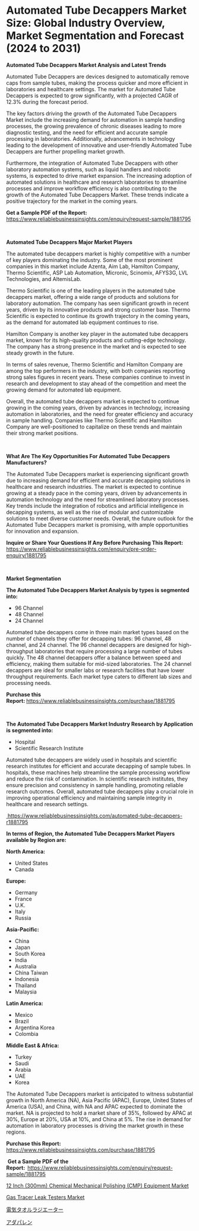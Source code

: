 <p><h1>Automated Tube Decappers Market Size: Global Industry Overview, Market Segmentation and Forecast (2024 to 2031)</h1></p><p><strong>Automated Tube Decappers Market Analysis and Latest Trends</strong></p>
<p><p>Automated Tube Decappers are devices designed to automatically remove caps from sample tubes, making the process quicker and more efficient in laboratories and healthcare settings. The market for Automated Tube Decappers is expected to grow significantly, with a projected CAGR of 12.3% during the forecast period.</p><p>The key factors driving the growth of the Automated Tube Decappers Market include the increasing demand for automation in sample handling processes, the growing prevalence of chronic diseases leading to more diagnostic testing, and the need for efficient and accurate sample processing in laboratories. Additionally, advancements in technology leading to the development of innovative and user-friendly Automated Tube Decappers are further propelling market growth.</p><p>Furthermore, the integration of Automated Tube Decappers with other laboratory automation systems, such as liquid handlers and robotic systems, is expected to drive market expansion. The increasing adoption of automated solutions in healthcare and research laboratories to streamline processes and improve workflow efficiency is also contributing to the growth of the Automated Tube Decappers Market. These trends indicate a positive trajectory for the market in the coming years.</p></p>
<p><strong>Get a Sample PDF of the Report:&nbsp;</strong> <a href="https://www.reliablebusinessinsights.com/enquiry/request-sample/1881795">https://www.reliablebusinessinsights.com/enquiry/request-sample/1881795</a></p>
<p>&nbsp;</p>
<p><strong>Automated Tube Decappers Major Market Players</strong></p>
<p><p>The automated tube decappers market is highly competitive with a number of key players dominating the industry. Some of the most prominent companies in this market include Azenta, Aim Lab, Hamilton Company, Thermo Scientific, ASP Lab Automation, Micronic, Scinomix, AFYS3G, LVL Technologies, and AltemisLab.</p><p>Thermo Scientific is one of the leading players in the automated tube decappers market, offering a wide range of products and solutions for laboratory automation. The company has seen significant growth in recent years, driven by its innovative products and strong customer base. Thermo Scientific is expected to continue its growth trajectory in the coming years, as the demand for automated lab equipment continues to rise.</p><p>Hamilton Company is another key player in the automated tube decappers market, known for its high-quality products and cutting-edge technology. The company has a strong presence in the market and is expected to see steady growth in the future.</p><p>In terms of sales revenue, Thermo Scientific and Hamilton Company are among the top performers in the industry, with both companies reporting strong sales figures in recent years. These companies continue to invest in research and development to stay ahead of the competition and meet the growing demand for automated lab equipment.</p><p>Overall, the automated tube decappers market is expected to continue growing in the coming years, driven by advances in technology, increasing automation in laboratories, and the need for greater efficiency and accuracy in sample handling. Companies like Thermo Scientific and Hamilton Company are well-positioned to capitalize on these trends and maintain their strong market positions.</p></p>
<p>&nbsp;</p>
<p><strong>What Are The Key Opportunities For Automated Tube Decappers Manufacturers?</strong></p>
<p><p>The Automated Tube Decappers market is experiencing significant growth due to increasing demand for efficient and accurate decapping solutions in healthcare and research industries. The market is expected to continue growing at a steady pace in the coming years, driven by advancements in automation technology and the need for streamlined laboratory processes. Key trends include the integration of robotics and artificial intelligence in decapping systems, as well as the rise of modular and customizable solutions to meet diverse customer needs. Overall, the future outlook for the Automated Tube Decappers market is promising, with ample opportunities for innovation and expansion.</p></p>
<p><strong>Inquire or Share Your Questions If Any Before Purchasing This Report:</strong> <a href="https://www.reliablebusinessinsights.com/enquiry/pre-order-enquiry/1881795">https://www.reliablebusinessinsights.com/enquiry/pre-order-enquiry/1881795</a></p>
<p>&nbsp;</p>
<p><strong>Market Segmentation</strong></p>
<p><strong>The Automated Tube Decappers Market Analysis by types is segmented into:</strong></p>
<p><ul><li>96 Channel</li><li>48 Channel</li><li>24 Channel</li></ul></p>
<p><p>Automated tube decappers come in three main market types based on the number of channels they offer for decapping tubes: 96 channel, 48 channel, and 24 channel. The 96 channel decappers are designed for high-throughput laboratories that require processing a large number of tubes quickly. The 48 channel decappers offer a balance between speed and efficiency, making them suitable for mid-sized laboratories. The 24 channel decappers are ideal for smaller labs or research facilities that have lower throughput requirements. Each market type caters to different lab sizes and processing needs.</p></p>
<p><strong>Purchase this Report:&nbsp;</strong><a href="https://www.reliablebusinessinsights.com/purchase/1881795">https://www.reliablebusinessinsights.com/purchase/1881795</a></p>
<p>&nbsp;</p>
<p><strong>The Automated Tube Decappers Market Industry Research by Application is segmented into:</strong></p>
<p><ul><li>Hospital</li><li>Scientific Research Institute</li></ul></p>
<p><p>Automated tube decappers are widely used in hospitals and scientific research institutes for efficient and accurate decapping of sample tubes. In hospitals, these machines help streamline the sample processing workflow and reduce the risk of contamination. In scientific research institutes, they ensure precision and consistency in sample handling, promoting reliable research outcomes. Overall, automated tube decappers play a crucial role in improving operational efficiency and maintaining sample integrity in healthcare and research settings.</p></p>
<p><a href="https://www.reliablebusinessinsights.com/automated-tube-decappers-r1881795">&nbsp;https://www.reliablebusinessinsights.com/automated-tube-decappers-r1881795</a></p>
<p><strong>In terms of Region, the Automated Tube Decappers Market Players available by Region are:</strong></p>
<p>
    <p> <strong> North America: </strong>
        <ul>
            <li>United States</li>
            <li>Canada</li>
        </ul>
        </p> 
    <p> <strong> Europe: </strong>
        <ul>
            <li>Germany</li>
            <li>France</li>
            <li>U.K.</li>
            <li>Italy</li>
            <li>Russia</li>
        </ul>
        </p> 
    <p> <strong> Asia-Pacific: </strong>
        <ul>
            <li>China</li>
            <li>Japan</li>
            <li>South Korea</li>
            <li>India</li>
            <li>Australia</li>
            <li>China Taiwan</li>
            <li>Indonesia</li>
            <li>Thailand</li>
            <li>Malaysia</li>
        </ul>
        </p> 
    <p> <strong> Latin America: </strong>
        <ul>
            <li>Mexico</li>
            <li>Brazil</li>
            <li>Argentina Korea</li>
            <li>Colombia</li>
        </ul>
        </p> 
    <p> <strong> Middle East & Africa: </strong>
        <ul>
            <li>Turkey</li>
            <li>Saudi</li>
            <li>Arabia</li>
            <li>UAE</li>
            <li>Korea</li>
        </ul>
    </p>
    </p>
<p><p>The Automated Tube Decappers market is anticipated to witness substantial growth in North America (NA), Asia Pacific (APAC), Europe, United States of America (USA), and China, with NA and APAC expected to dominate the market. NA is projected to hold a market share of 35%, followed by APAC at 30%, Europe at 20%, USA at 10%, and China at 5%. The rise in demand for automation in laboratory processes is driving the market growth in these regions.</p></p>
<p><strong>Purchase this Report: </strong><a href="https://www.reliablebusinessinsights.com/purchase/1881795">https://www.reliablebusinessinsights.com/purchase/1881795</a></p>
<p>&nbsp;<strong>Get a Sample PDF of the Report:&nbsp;&nbsp;</strong><a href="https://www.reliablebusinessinsights.com/enquiry/request-sample/1881795">https://www.reliablebusinessinsights.com/enquiry/request-sample/1881795</a></p>
<p><strong></strong></p>
<p><p><a href="https://github.com/gracielawharr/Market-Research-Report-List-2/blob/main/12-inch-300mm-chemical-mechanical-polishing-cmp-equipment-market.md">12 Inch (300mm) Chemical Mechanical Polishing (CMP) Equipment Market</a></p><p><a href="https://github.com/edytherolanlouisejk1miz0wig/Market-Research-Report-List-3/blob/main/gas-tracer-leak-testers-market.md">Gas Tracer Leak Testers Market</a></p><p><a href="https://github.com/klon646/Market-Research-Report-List-2/blob/main/8338160170022.md">電気タオルラジエーター</a></p><p><a href="https://github.com/EstaSprer20231/Market-Research-Report-List-2/blob/main/4717790170021.md">アダパレン</a></p></p>